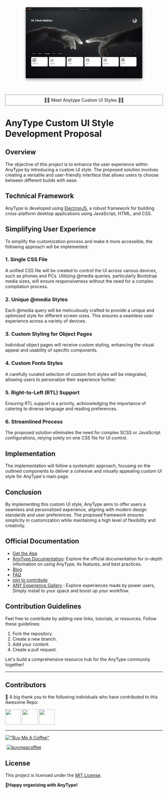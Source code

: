 <p align="center">
  <br>
  <img width="400" src="./inspirations/home-page-2.jpeg" alt="logo of vue-awesome repository">
  <br>
  <br>
<p style="text-align:center; border:1px dotted #333; padding:0.5rem">🎉🎉 Meet Anytype Custom UI Styles 🎉🎉</p>
</p>


# AnyType Custom UI Style Development Proposal

## Overview

The objective of this project is to enhance the user experience within AnyType by introducing a custom UI style. The proposed solution involves creating a versatile and user-friendly interface that allows users to choose between different builds with ease.

## Technical Framework

AnyType is developed using [ElectronJS](https://www.electronjs.org/), a robust framework for building cross-platform desktop applications using JavaScript, HTML, and CSS.

## Simplifying User Experience

To simplify the customization process and make it more accessible, the following approach will be implemented:

### 1. Single CSS File

A unified CSS file will be created to control the UI across various devices, such as phones and PCs. Utilizing @media queries, particularly Bootstrap media sizes, will ensure responsiveness without the need for a complex compilation process.

### 2. Unique @media Styles

Each @media query will be meticulously crafted to provide a unique and optimized style for different screen sizes. This ensures a seamless user experience across a variety of devices.

### 3. Custom Styling for Object Pages

Individual object pages will receive custom styling, enhancing the visual appeal and usability of specific components.

### 4. Custom Fonts Styles

A carefully curated selection of custom font styles will be integrated, allowing users to personalize their experience further.

### 5. Right-to-Left (RTL) Support

Ensuring RTL support is a priority, acknowledging the importance of catering to diverse language and reading preferences.

### 6. Streamlined Process

The proposed solution eliminates the need for complex SCSS or JavaScript configurations, relying solely on one CSS file for UI control.

## Implementation

The implementation will follow a systematic approach, focusing on the outlined components to deliver a cohesive and visually appealing custom UI style for AnyType's main page.

## Conclusion

By implementing this custom UI style, AnyType aims to offer users a seamless and personalized experience, aligning with modern design standards and user preferences. The proposed framework ensures simplicity in customization while maintaining a high level of flexibility and creativity.

## Official Documentation

- [Get the App](https://download.anytype.io/)
- [AnyType Documentation](https://docs.anytype.io/): Explore the official documentation for in-depth information on using AnyType, its features, and best practices.
- [Blog](https://blog.anytype.io/)
- [FAQ](https://anytype.io/faq)
- [join to contribute](https://anytype.io/contributors)
- [ANY Experience Gallery](https://gallery.any.coop/) : Explore experiences made by power users, Simply install to your space and boost up your workflow.

## Contribution Guidelines

Feel free to contribute by adding new links, tutorials, or resources. Follow these guidelines:

1. Fork the repository.
2. Create a new branch.
3. Add your content.
4. Create a pull request.

Let's build a comprehensive resource hub for the AnyType community together!

---

## Contributors

👏 A big thank you to the following individuals who have contributed to this Awesome Repo:

[<img src="https://avatars.githubusercontent.com/u/31408563?v=4" width="50" height="50">](https://github.com/amjarino)
[<img src="https://github.com/janesmith.png" width="50" height="50">](https://github.com/janesmith)
[<img src="https://github.com/alexjohnson.png" width="50" height="50">](https://github.com/alexjohnson)

---
[!["Buy Me A Coffee"](https://www.buymeacoffee.com/assets/img/custom_images/orange_img.png)](https://www.buymeacoffee.com/amjarmed)

 
   <a href="https://www.paypal.com/cgi-bin/webscr?cmd=_s-xclick&hosted_button_id=9V8PY22DDXMVC" style="vertical-align:top; margin:4px">
  <img src="https://www.paypalobjects.com/en_US/i/btn/btn_subscribe_LG.gif" alt="buymeacoffee" />
 </a>

## License

This project is licensed under the [MIT License](LICENSE).

**🤩Happy organizing with AnyType!**

